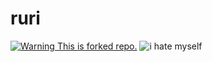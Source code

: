 # ruri
[![Warning This is forked repo.](https://raw.githubusercontent.com/ilsubyeega/ruri/assets/notice.png)](https://github.com/rumoi/ruri)
![i hate myself](https://raw.githubusercontent.com/ilsubyeega/ruri/assets/speed.png)
